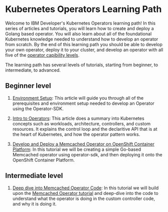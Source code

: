 # Kubernetes Operators Learning Path

Welcome to IBM Developer's Kubernetes Operators learning path! In this series of articles and tutorials, you will learn how to create and deploy a Golang based operator. You will also 
learn about all of the foundational Kubernetes knowledge needed to understand how to develop
an operator from scratch. By the end of this learning path you should be able to develop
your own operator, deploy it to your cluster, and develop an operator with all five of 
the [operator capibility levels](https://sdk.operatorframework.io/docs/advanced-topics/operator-capabilities/operator-capabilities/).

The learning path has several levels of tutorials, starting from beginner, to intermediate, 
to advanced.

## Beginner level

1. [Environment Setup](https://github.ibm.com/TT-ISV-org/operator/blob/main/installation.md): 
This article will guide you through all of the prerequisites and environment setup needed to develop an Operator using the Operator-SDK.

2. [Intro to Operators](https://github.ibm.com/TT-ISV-org/operator/blob/main/INTRO_TO_OPERATORS.md): This article does a summary into Kubernetes concepts such as workloads, architecture, controllers, and custom resources. It explains the control loop and the declaritive API that is 
at the heart of Kubernetes, and how the operator pattern works.

3. [Develop and Deploy a Memcached Operator on OpenShift Container Platform](https://github.ibm.com/TT-ISV-org/operator/blob/main/BEGINNER_TUTORIAL.md): 
In this tutorial we will be creating a simple Go-based Memcached operator using operator-sdk, and then deploying it onto the OpenShift Container Platform. 

## Intermediate level
1. [Deep dive into Memcached Operator Code](https://github.ibm.com/TT-ISV-org/operator/blob/main/BEGINNER_TUTORIAL.md): In this tutorial we will build upon the [Memcached Operator tutorial](https://github.ibm.com/TT-ISV-org/operator/blob/main/BEGINNER_TUTORIAL.md) and deep-dive into the code to understand what the operator is doing in the custom controller code, and why it is doing it.
